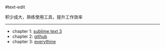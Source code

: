 #text-edit

积少成大，熟练使用工具，提升工作效率

*************************

+ chapter 1: [sublime text 3](https://github.com/tdp100/text-edit/blob/master/chapter-1-sublime.md)
+ chapter 2: [github](https://github.com/tdp100/text-edit/blob/master/chapter-2-github.md)
+ chapter 3: [everythine](https://github.com/tdp100/text-edit/blob/master/chapter-3-everything.md)
